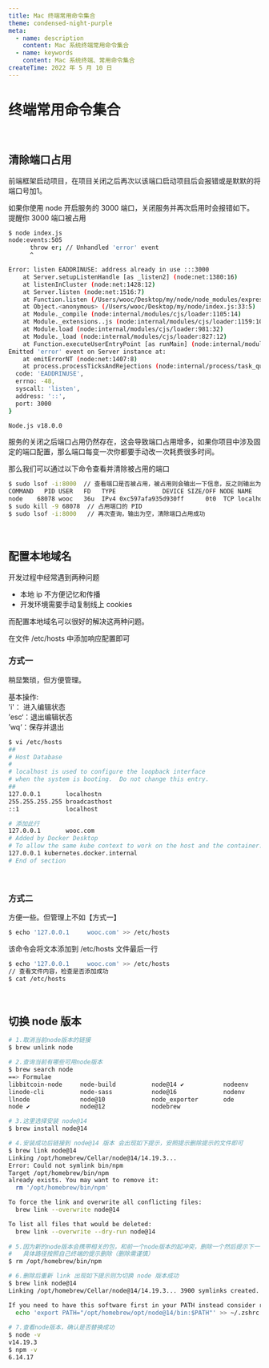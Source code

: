 ```yaml
---
title: Mac 终端常用命令集合
theme: condensed-night-purple
meta:
  - name: description
    content: Mac 系统终端常用命令集合
  - name: keywords
    content: Mac 系统终端、常用命令集合
createTime: 2022 年 5 月 10 日
---
```

# 终端常用命令集合
<br/>

## 清除端口占用
前端框架启动项目，在项目关闭之后再次以该端口启动项目后会报错或是默默的将端口号加1。

如果你使用 node 开启服务的 3000 端口，关闭服务并再次启用时会报错如下。提醒你 3000 端口被占用
```bash
$ node index.js
node:events:505
      throw er; // Unhandled 'error' event
      ^

Error: listen EADDRINUSE: address already in use :::3000
    at Server.setupListenHandle [as _listen2] (node:net:1380:16)
    at listenInCluster (node:net:1428:12)
    at Server.listen (node:net:1516:7)
    at Function.listen (/Users/wooc/Desktop/my/node/node_modules/express/lib/application.js:618:24)
    at Object.<anonymous> (/Users/wooc/Desktop/my/node/index.js:33:5)
    at Module._compile (node:internal/modules/cjs/loader:1105:14)
    at Module._extensions..js (node:internal/modules/cjs/loader:1159:10)
    at Module.load (node:internal/modules/cjs/loader:981:32)
    at Module._load (node:internal/modules/cjs/loader:827:12)
    at Function.executeUserEntryPoint [as runMain] (node:internal/modules/run_main:77:12)
Emitted 'error' event on Server instance at:
    at emitErrorNT (node:net:1407:8)
    at process.processTicksAndRejections (node:internal/process/task_queues:82:21) {
  code: 'EADDRINUSE',
  errno: -48,
  syscall: 'listen',
  address: '::',
  port: 3000
}

Node.js v18.0.0
```

服务的关闭之后端口占用仍然存在，这会导致端口占用增多，如果你项目中涉及固定的端口配置，那么端口每变一次你都要手动改一次耗费很多时间。

那么我们可以通过以下命令查看并清除被占用的端口
```bash
$ sudo lsof -i:8000  // 查看端口是否被占用，被占用则会输出一下信息，反之则输出为空
COMMAND   PID USER   FD   TYPE             DEVICE SIZE/OFF NODE NAME
node    68078 wooc   36u  IPv4 0xc597afa935d930ff      0t0  TCP localhost:irdmi (LISTEN)
$ sudo kill -9 68078  // 占用端口的 PID
$ sudo lsof -i:8000   // 再次查询，输出为空，清除端口占用成功
```
<br/>

## 配置本地域名
开发过程中经常遇到两种问题
- 本地 ip 不方便记忆和传播
- 开发环境需要手动复制线上 cookies

而配置本地域名可以很好的解决这两种问题。

在文件  /etc/hosts 中添加响应配置即可
<br/>

### 方式一

稍显繁琐，但方便管理。

基本操作:  
'i'： 进入编辑状态  
’esc‘：退出编辑状态  
’wq‘：保存并退出  
```bash
$ vi /etc/hosts
##
# Host Database
#
# localhost is used to configure the loopback interface
# when the system is booting.  Do not change this entry.
##
127.0.0.1       localhostn
255.255.255.255 broadcasthost
::1             localhost

# 添加此行
127.0.0.1       wooc.com
# Added by Docker Desktop
# To allow the same kube context to work on the host and the container:
127.0.0.1 kubernetes.docker.internal
# End of section
```
<br/>

### 方式二

方便一些。但管理上不如【方式一】

```bash
$ echo '127.0.0.1     wooc.com' >> /etc/hosts
```
该命令会将文本添加到 /etc/hosts 文件最后一行

```bash
$ echo '127.0.0.1     wooc.com' >> /etc/hosts
// 查看文件内容，检查是否添加成功
$ cat /etc/hosts 
```
<br/>


## 切换 node 版本
```bash
# 1.取消当前node版本的链接
$ brew unlink node

# 2.查询当前有哪些可用node版本
$ brew search node
==> Formulae
libbitcoin-node     node-build          node@14 ✔           nodeenv
linode-cli          node-sass           node@16             nodenv
llnode              node@10             node_exporter       ode
node ✔              node@12             nodebrew

# 3.这里选择安装 node@14
$ brew install node@14

# 4.安装成功后链接到 node@14 版本 会出现如下提示，安照提示删除提示的文件即可
$ brew link node@14
Linking /opt/homebrew/Cellar/node@14/14.19.3...
Error: Could not symlink bin/npm
Target /opt/homebrew/bin/npm
already exists. You may want to remove it:
  rm '/opt/homebrew/bin/npm'

To force the link and overwrite all conflicting files:
  brew link --overwrite node@14

To list all files that would be deleted:
  brew link --overwrite --dry-run node@14
  
# 5.因为新的node版本会携带相关的包，和前一个node版本的起冲突，删除一个然后提示下一个，
#   具体路径按照自己终端的提示删除（删除需谨慎）
$ rm /opt/homebrew/bin/npm

# 6.删除后重新 link 出现如下提示则为切换 node 版本成功
$ brew link node@14
Linking /opt/homebrew/Cellar/node@14/14.19.3... 3900 symlinks created.

If you need to have this software first in your PATH instead consider running:
  echo 'export PATH="/opt/homebrew/opt/node@14/bin:$PATH"' >> ~/.zshrc
  
# 7.查看node版本，确认是否替换成功
$ node -v
v14.19.3
$ npm -v
6.14.17
```
